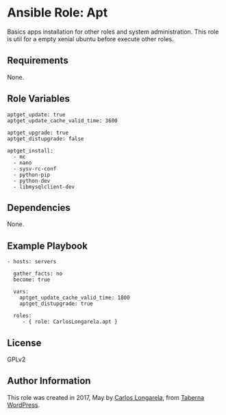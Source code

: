 Ansible Role: Apt
=========

Basics apps installation for other roles and system administration. This role is util for a empty xenial ubuntu before execute other roles.

Requirements
------------

None.

Role Variables
--------------

    aptget_update: true
    aptget_update_cache_valid_time: 3600

    aptget_upgrade: true
    aptget_distupgrade: false

    aptget_install:
      - mc
      - nano
      - sysv-rc-conf
      - python-pip
      - python-dev
      - libmysqlclient-dev

Dependencies
------------

None.

Example Playbook
----------------

    - hosts: servers

      gather_facts: no
      become: true

      vars:
        aptget_update_cache_valid_time: 1800
        aptget_distupgrade: true

      roles:
         - { role: CarlosLongarela.apt }

License
-------

GPLv2

Author Information
------------------

This role was created in 2017, May by [Carlos Longarela](mailto:carlos@longarela.eu), from [Taberna WordPress](https://tabernawp.com/).
